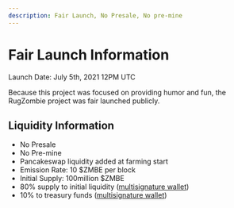 ```yaml
---
description: Fair Launch, No Presale, No pre-mine
---
```


# Fair Launch Information

Launch Date: July 5th, 2021 12PM UTC

Because this project was focused on providing humor and fun, the RugZombie project was fair launched publicly.&#x20;

## Liquidity Information

* No Presale&#x20;
* No Pre-mine
* Pancakeswap liquidity added at farming start
* Emission Rate: 10 $ZMBE per block
* Initial Supply: 100million $ZMBE
* 80% supply to initial liquidity ([multisignature wallet](../../tokenomics/initial-token-supply.md#developer-vested-tokens))&#x20;
* 10% to treasury funds ([multisignature wallet](../../security-and-team-information/basic-team-security-information/))&#x20;

